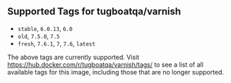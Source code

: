 ## Supported Tags for tugboatqa/varnish

* `stable`, `6.0.13`, `6.0`
* `old`, `7.5.0`, `7.5`
* `fresh`, `7.6.1`, `7`, `7.6`, `latest`

The above tags are currently supported. Visit https://hub.docker.com/r/tugboatqa/varnish/tags/ to see a list of all available tags for this image, including those that are no longer supported.
